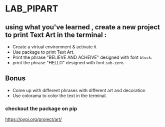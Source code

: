# LAB_PIPART


## using what you've learned , create a new project to print Text Art in the terminal :
- Create a virtual environment & activate it
- Use  package to print Text Art.
- Print the phrase "BELIEVE AND ACHEIVE" designed with font `block`.
- print the phrase "HELLO" designed with font `sub-zero`.


## Bonus
- Come up with different phrases with different art and decoration
- Use colorama to color the text in the terminal.


### checkout the package on pip
https://pypi.org/project/art/
